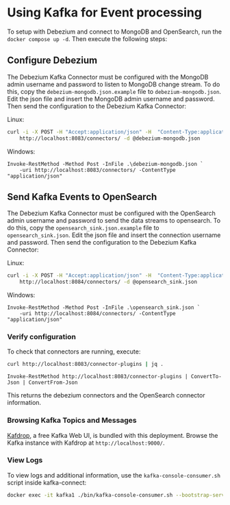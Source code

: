 # Using Kafka for Event processing

To setup with Debezium and connect to MongoDB and OpenSearch, run the `docker compose up -d`. Then execute the following
steps:

## Configure Debezium

The Debezium Kafka Connector must be configured with the MongoDB admin username and password to listen to MongoDB change
stream. To do this, copy the `debezium-mongodb.json.example` file to `debezium-mongodb.json`. Edit the json file and insert
the MongoDB admin username and password. Then send the configuration to the Debezium Kafka Connector:

Linux:

```bash
curl -i -X POST -H "Accept:application/json" -H  "Content-Type:application/json" \
    http://localhost:8083/connectors/ -d @debezium-mongodb.json
```

Windows:

```pwsh
Invoke-RestMethod -Method Post -InFile .\debezium-mongodb.json `
    -uri http://localhost:8083/connectors/ -ContentType "application/json"
```

## Send Kafka Events to OpenSearch

The Debezium Kafka Connector must be configured with the OpenSearch admin username and password to send the data streams to opensearch. To do this, copy the `opensearch_sink.json.example` file to `opensearch_sink.json`. Edit the json file and insert
the connection username and password. Then send the configuration to the Debezium Kafka Connector:

Linux:

```bash
curl -i -X POST -H "Accept:application/json" -H  "Content-Type:application/json" \
    http://localhost:8084/connectors/ -d @opensearch_sink.json
```

Windows:

```pwsh
Invoke-RestMethod -Method Post -InFile .\opensearch_sink.json `
    -uri http://localhost:8084/connectors/ -ContentType "application/json"
```

### Verify configuration

To check that connectors are running, execute:

```bash
curl http://localhost:8083/connector-plugins | jq .
```

```pwsh
Invoke-RestMethod http://localhost:8083/connector-plugins | ConvertTo-Json | ConvertFrom-Json
```

This returns the debezium connectors and the OpenSearch connector information.

### Browsing Kafka Topics and Messages

[Kafdrop](https://github.com/obsidiandynamics/kafdrop), a free Kafka Web UI, is
bundled with this deployment. Browse the Kafka instance with Kafdrop at
`http://localhost:9000/`.

### View Logs

To view logs and additional information, use the `kafka-console-consumer.sh` script inside kafka-connect:

```bash
docker exec -it kafka1 ./bin/kafka-console-consumer.sh --bootstrap-server 172.18.0.9:9092 --topic edfi.meadowlark.documents --from-beginning --max-messages 1 | jq .
```
